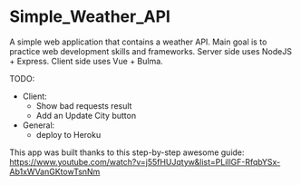 # Simple_Weather_API
A simple web application that contains a weather API.
Main goal is to practice web development skills and frameworks. 
Server side uses NodeJS + Express.
Client side uses Vue + Bulma.

TODO:
* Client:
  * Show bad requests result
  * Add an Update City button
* General:
  * deploy to Heroku

This app was built thanks to this step-by-step awesome guide: https://www.youtube.com/watch?v=j55fHUJqtyw&list=PLillGF-RfqbYSx-Ab1xWVanGKtowTsnNm
